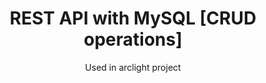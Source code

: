 <h1 align="center">REST API with MySQL [CRUD operations]</h1>
<p align="center">Used in arclight project</p>


<!-- .env file includes
APP_PORT=3001
DB_PORT=3306
DB_HOST=localhost
DB_USER=root
DB_PASS=
MYSQL_DB=rest_mysql
AUTH_KEY=arclightsecretkey -->